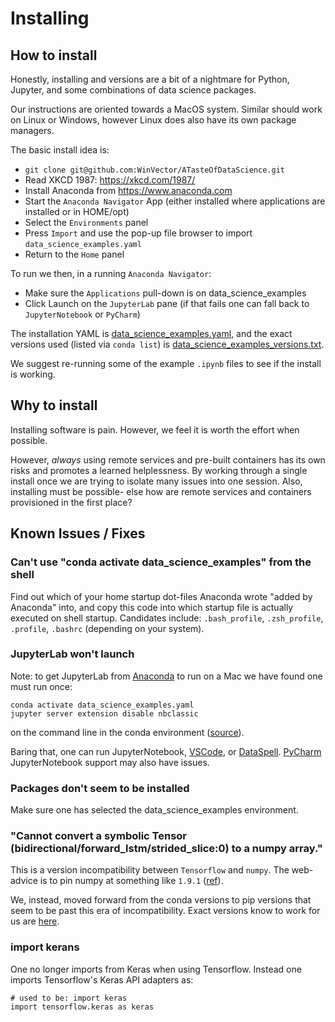 # Installing


## How to install

Honestly, installing and versions are a bit of a nightmare for Python, Jupyter, and some combinations of data science packages.

Our instructions are oriented towards a MacOS system. Similar should work on Linux or Windows, however Linux does also have its own package managers.

The basic install idea is:

  * `git clone git@github.com:WinVector/ATasteOfDataScience.git`
  * Read XKCD 1987: https://xkcd.com/1987/
  * Install Anaconda from https://www.anaconda.com
  * Start the `Anaconda Navigator` App (either installed where applications are installed or in HOME/opt)
  * Select the `Environments` panel
  * Press `Import` and use the pop-up file browser to import `data_science_examples.yaml`
  * Return to the `Home` panel

To run we then, in a running `Anaconda Navigator`:

  * Make sure the `Applications` pull-down is on data_science_examples
  * Click Launch on the `JupyterLab` pane (if that fails one can fall back to `JupyterNotebook` or `PyCharm`)

The installation YAML is [data_science_examples.yaml](data_science_examples.yaml), and the exact versions used (listed via `conda list`) is [data_science_examples_versions.txt](data_science_examples_versions.txt).

We suggest re-running some of the example `.ipynb` files to see if the install is working.

  
## Why to install

Installing software is pain. However, we feel it is worth the effort when possible.

However, *always* using remote services and pre-built containers has its own risks and promotes a learned helplessness. By working through a single install once we are trying to isolate many issues into one session. Also, installing must be possible- else how are remote services and containers provisioned in the first place?

## Known Issues / Fixes


### Can't use "conda activate data_science_examples" from the shell

Find out which of your home startup dot-files Anaconda wrote "added by Anaconda" into, and copy this code into which startup file is actually executed on shell startup. Candidates include: `.bash_profile`, `.zsh_profile`, `.profile`, `.bashrc` (depending on your system).

### JupyterLab won't launch

Note: to get JupyterLab from [Anaconda](https://www.anaconda.com) to run on a Mac we have found one must run once:

```
conda activate data_science_examples.yaml 
jupyter server extension disable nbclassic
```

on the command line in the conda environment ([source](https://lifesaver.codes/answer/extensionmanager-object-has-no-attribute-extensions-when-starting-jupyterlab-10228)).

Baring that, one can run JupyterNotebook, [VSCode](https://code.visualstudio.com), or [DataSpell](https://www.jetbrains.com/dataspell/). [PyCharm](https://www.jetbrains.com/help/pycharm/jupyter-notebook-support.html) JupyterNotebook support may also have issues.

### Packages don't seem to be installed

Make sure one has selected the data_science_examples environment.

### "Cannot convert a symbolic Tensor (bidirectional/forward_lstm/strided_slice:0) to a numpy array."

This is a version incompatibility between `Tensorflow` and `numpy`.  The web-advice is to pin numpy at something like `1.9.1` ([ref](https://www.reddit.com/r/tensorflow/comments/lgcgby/numpyrelated_error_when_building_model/)).

We, instead, moved forward from the conda versions to pip versions that seem to be past this era of incompatibility. Exact versions know to work for us are [here](data_science_examples_versions.txt).

### import kerans 

One no longer imports from Keras when using Tensorflow. Instead one imports Tensorflow's Keras API adapters as:

```
# used to be: import keras
import tensorflow.keras as keras
```

